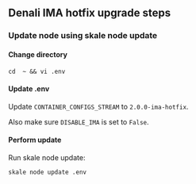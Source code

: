 ## Denali IMA hotfix upgrade steps

### Update node using skale node update

#### Change directory
```shell
cd  ~ && vi .env
```

#### Update .env

Update `CONTAINER_CONFIGS_STREAM` to `2.0.0-ima-hotfix`.

Also make sure `DISABLE_IMA` is set to `False`.

#### Perform update

Run skale node update:

```shell
skale node update .env
```
